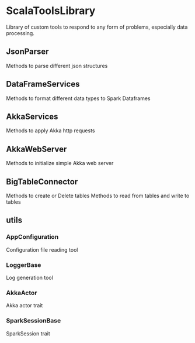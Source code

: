 # ScalaToolsLibrary
Library of custom tools to respond to any form of problems, especially data processing.

## JsonParser 
Methods to parse different json structures 
## DataFrameServices
Methods to format different data types to Spark Dataframes
## AkkaServices
Methods to apply Akka http requests
## AkkaWebServer 
Methods to initialize simple Akka web server 
## BigTableConnector
Methods to create or Delete tables 
Methods to read from tables and write to tables
## utils 
### AppConfiguration
Configuration file reading tool
### LoggerBase
Log generation tool
### AkkaActor
Akka actor trait
### SparkSessionBase 
SparkSession trait
